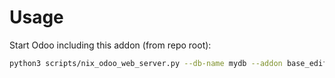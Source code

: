# Usage

Start Odoo including this addon (from repo root):

```bash
python3 scripts/nix_odoo_web_server.py --db-name mydb --addon base_edifact
```
